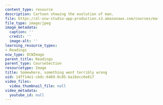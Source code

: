 ```yaml
---
content_type: resource
description: Cartoon showing the evolution of man.
file: https://ol-ocw-studio-app-production.s3.amazonaws.com/courses/mas-714j-technologies-for-creative-learning-fall-2009/1dff14e1cbdc64698c05ba16ecc6e817_Image1.jpg
file_type: image/jpeg
image_metadata:
  caption: ''
  credit: ''
  image-alt: ''
learning_resource_types:
- Readings
ocw_type: OCWImage
parent_title: Readings
parent_type: CourseSection
resourcetype: Image
title: Somewhere, something went terribly wrong
uid: 1dff14e1-cbdc-6469-8c05-ba16ecc6e817
video_files:
  video_thumbnail_file: null
video_metadata:
  youtube_id: null
---
```


